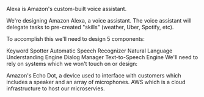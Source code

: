 Alexa is Amazon's custom-built voice assistant.

We're designing Amazon Alexa, a voice assistant. The voice assistant will delegate tasks to pre-created "skills" (weather, Uber, Spotify, etc).

To accomplish this we'll need to design 5 components:

Keyword Spotter
Automatic Speech Recognizer
Natural Language Understanding Engine
Dialog Manager
Text-to-Speech Engine
We'll need to rely on systems which we won't touch on or design:

Amazon's Echo Dot, a device used to interface with customers which includes a speaker and an array of microphones.
AWS which is a cloud infrastructure to host our microservies.
